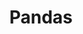 ---
layout: toctree
title: Pandas
permalink: /blogs/coding/python/frameworks/ml-dl-ds/pandas/
parent: /blogs/coding/python/frameworks/ml-dl-ds/

previewchild: true
enumerategrandchild: true
previewgrandchild: true
---
